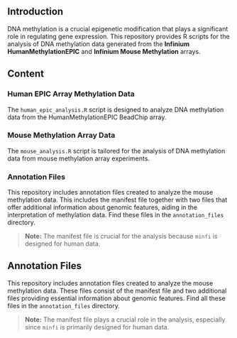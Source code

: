 ## Introduction

DNA methylation is a crucial epigenetic modification that plays a significant role in regulating gene expression. This repository provides R scripts for the analysis of DNA methylation data generated from the **Infinium HumanMethylationEPIC** and **Infinium Mouse Methylation** arrays.

## Content

### Human EPIC Array Methylation Data

The `human_epic_analysis.R` script is designed to analyze DNA methylation data from the HumanMethylationEPIC BeadChip array.

### Mouse Methylation Array Data

The `mouse_analysis.R` script is tailored for the analysis of DNA methylation data from mouse methylation array experiments.

### Annotation Files

This repository includes annotation files created to analyze the mouse methylation data. This includes the manifest file together with two files that offer additional information about genomic features, aiding in the interpretation of methylation data. Find these files in the `annotation_files` directory.

> **Note:** The manifest file is crucial for the analysis because `minfi` is designed for human data. 

## Annotation Files

This repository includes annotation files created to analyze the mouse methylation data. These files consist of the manifest file and two additional files providing essential information about genomic features. Find all these files in the `annotation_files` directory.

> **Note:** The manifest file plays a crucial role in the analysis, especially since `minfi` is primarily designed for human data.
